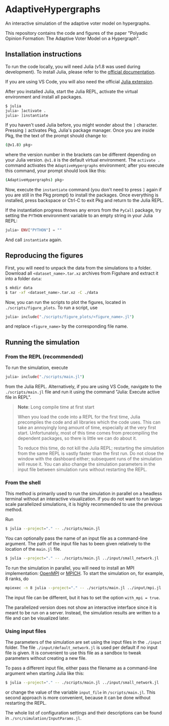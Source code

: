 # AdaptiveHypergraphs

An interactive simulation of the adaptive voter model on hypergraphs. 

This repository contains the code and figures of the paper "Polyadic Opinion Formation: The Adaptive Voter Model on a Hypergraph". 

## Installation instructions

To run the code locally, you will need Julia (v1.8 was used during development). To install Julia, please refer to the [official documentation](https://julialang.org/downloads/).

If you are using VS Code, you will also need the official [Julia extension](https://marketplace.visualstudio.com/items?itemName=julialang.language-julia). 

After you installed Julia, start the Julia REPL, activate the virtual environment and install all packages. 

```bash
$ julia
julia> ]activate .
julia> ]instantiate 
```

If you haven't used Julia before, you might wonder about the `]` character. Pressing `]` activates Pkg, Julia's package manager. Once you are inside Pkg, the the text of the prompt should change to:

```bash
(@v1.8) pkg>
```

where the version number in the brackets can be different depending on your Julia version. `@v1.8` is the default virtual environment. The `activate .` command activates the `AdaptiveHypergraphs` environment; after you execute this command, your prompt should look like this:

```bash
(AdaptiveHypergraphs) pkg>
```

Now, execute the `instantiate` command (you don't need to press `]` again if you are still in the Pkg prompt) to install the packages. Once everything is installed, press backspace or Ctrl-C to exit Pkg and return to the Julia REPL. 

If the instantiation progress throws any errors from the `PyCall` package, try setting the `PYTHON` environment variable to an empty string in your Julia REPL:

```julia
julia> ENV["PYTHON"] = ""
```

And call `instantiate` again.

## Reproducing the figures

First, you will need to unpack the data from the simulations to a folder. Download all `<dataset_name>.tar.xz` archives from Figshare and extract it into a folder `data`:

```bash
$ mkdir data
$ tar -xf <dataset_name>.tar.xz -C ./data
```

Now, you can run the scripts to plot the figures, located in `./scripts/figure_plots`. To run a script, use

```bash
julia> include("./scripts/figure_plots/<figure_name>.jl")
```

and replace `<figure_name>` by the corresponding file name. 

## Running the simulation

### From the REPL (recommended)

To run the simulation, execute 

```bash
julia> include("./scripts/main.jl")
```

from the Julia REPL. Alternatively, if you are using VS Code, navigate to the `./scripts/main.jl` file and run it using the command "Julia: Execute active file in REPL". 

> **Note**: Long compile time at first start
>
> When you load the code into a REPL for the first time, Julia precompiles the code and all libraries which the code uses. This can take an annoyingly long amount of time, especially at the very first start. Unfortunately, most of this time comes from precompiling the dependent packages, so there is little we can do about it.
>
> To reduce this time, do not kill the Julia REPL; restarting the simulation from the same REPL is vastly faster than the first run. Do not close the window with the dashboard either; subsequent runs of the simulation will reuse it. You can also change the simulation parameters in the input file between simulation runs without restarting the REPL. 

### From the shell

This method is primarily used to run the simulation in parallel on a headless terminal without an interactive visualization. If you do not want to run large-scale parallelized simulations, it is highly recommended to use the previous method.

Run

```bash
$ julia --project="." -- ./scripts/main.jl 
```

You can optionally pass the name of an input file as a command-line argument. The path of the input file has to been given relatively to the location of the `main.jl` file. 

```bash
$ julia --project="." -- ./scripts/main.jl ../input/small_network.jl
```

To run the simulation in parallel, you will need to install an MPI implementation: [OpenMPI](https://www.open-mpi.org/software/ompi/v4.1/) or [MPICH](https://www.mpich.org/downloads/). To start the simulation on, for example, 8 ranks, do

```bash
mpiexec -n 8 julia --project="." -- ./scripts/main.jl ../input/mpi.jl
```

The input file can be different, but it has to set the option `with_mpi = true`. 

The parallelized version does not show an interactive interface since it is meant to be run on a server. Instead, the simulation results are written to a file and can be visualized later.

### Using input files

The parameters of the simulation are set using the input files in the `./input` folder. The file `./input/default_network.jl` is used per default if no input file is given. It is convenient to use this file as a sandbox to tweak parameters without creating a new file. 

To pass a different input file, either pass the filename as a command-line argument when starting Julia like this:

```bash
$ julia --project="." -- ./scripts/main.jl ../input/small_network.jl
```

or change the value of the variable `input_file` in `/scripts/main.jl`. This second approach is more convenient, because it can be done without restarting the REPL. 

The whole list of configuration settings and their descriptions can be found in `./src/simulation/InputParams.jl`.
